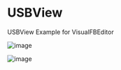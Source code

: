 # USBView
USBView Example for VisualFBEditor

![image](https://github.com/user-attachments/assets/b39f5a6a-c602-4327-9b0e-737390b0c179)

![image](https://github.com/user-attachments/assets/559a8789-53f9-415b-918b-397abd3a4746)
